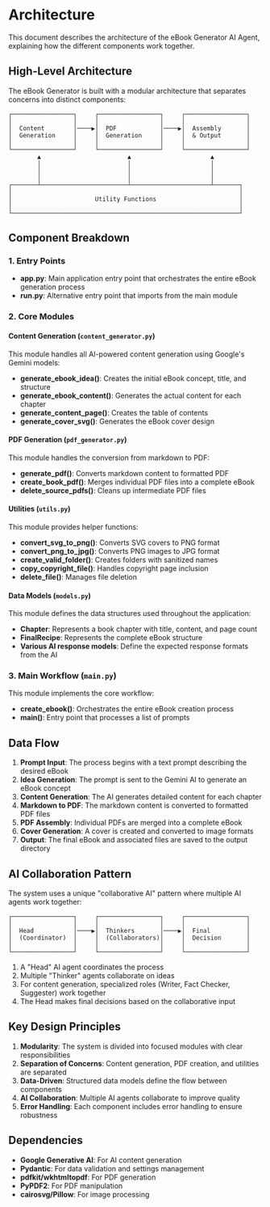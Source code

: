 <!-- Copyright (c) 2025 Swaraj Puppalwar (UltronTheAI) -->
<!-- Licensed under the MIT License. See LICENSE file in the project root for full license information. -->
<!-- Project: https://github.com/UltronTheAI/eBook-Generator-AI-Agent -->

# Architecture

This document describes the architecture of the eBook Generator AI Agent, explaining how the different components work together.

## High-Level Architecture

The eBook Generator is built with a modular architecture that separates concerns into distinct components:

```
┌─────────────────┐     ┌─────────────────┐     ┌─────────────────┐
│                 │     │                 │     │                 │
│  Content        │────▶│  PDF            │────▶│  Assembly       │
│  Generation     │     │  Generation     │     │  & Output       │
│                 │     │                 │     │                 │
└─────────────────┘     └─────────────────┘     └─────────────────┘
        ▲                        ▲                      ▲
        │                        │                      │
        │                        │                      │
        │                        │                      │
┌───────┴────────────────────────┴──────────────────────┴───────┐
│                                                               │
│                       Utility Functions                       │
│                                                               │
└───────────────────────────────────────────────────────────────┘
```

## Component Breakdown

### 1. Entry Points

- **app.py**: Main application entry point that orchestrates the entire eBook generation process
- **run.py**: Alternative entry point that imports from the main module

### 2. Core Modules

#### Content Generation (`content_generator.py`)

This module handles all AI-powered content generation using Google's Gemini models:

- **generate_ebook_idea()**: Creates the initial eBook concept, title, and structure
- **generate_ebook_content()**: Generates the actual content for each chapter
- **generate_content_page()**: Creates the table of contents
- **generate_cover_svg()**: Generates the eBook cover design

#### PDF Generation (`pdf_generator.py`)

This module handles the conversion from markdown to PDF:

- **generate_pdf()**: Converts markdown content to formatted PDF
- **create_book_pdf()**: Merges individual PDF files into a complete eBook
- **delete_source_pdfs()**: Cleans up intermediate PDF files

#### Utilities (`utils.py`)

This module provides helper functions:

- **convert_svg_to_png()**: Converts SVG covers to PNG format
- **convert_png_to_jpg()**: Converts PNG images to JPG format
- **create_valid_folder()**: Creates folders with sanitized names
- **copy_copyright_file()**: Handles copyright page inclusion
- **delete_file()**: Manages file deletion

#### Data Models (`models.py`)

This module defines the data structures used throughout the application:

- **Chapter**: Represents a book chapter with title, content, and page count
- **FinalRecipe**: Represents the complete eBook structure
- **Various AI response models**: Define the expected response formats from the AI

### 3. Main Workflow (`main.py`)

This module implements the core workflow:

- **create_ebook()**: Orchestrates the entire eBook creation process
- **main()**: Entry point that processes a list of prompts

## Data Flow

1. **Prompt Input**: The process begins with a text prompt describing the desired eBook
2. **Idea Generation**: The prompt is sent to the Gemini AI to generate an eBook concept
3. **Content Generation**: The AI generates detailed content for each chapter
4. **Markdown to PDF**: The markdown content is converted to formatted PDF files
5. **PDF Assembly**: Individual PDFs are merged into a complete eBook
6. **Cover Generation**: A cover is created and converted to image formats
7. **Output**: The final eBook and associated files are saved to the output directory

## AI Collaboration Pattern

The system uses a unique "collaborative AI" pattern where multiple AI agents work together:

```
┌─────────────────┐     ┌─────────────────┐     ┌─────────────────┐
│                 │     │                 │     │                 │
│  Head           │────▶│  Thinkers       │────▶│  Final          │
│  (Coordinator)  │     │  (Collaborators)│     │  Decision       │
│                 │     │                 │     │                 │
└─────────────────┘     └─────────────────┘     └─────────────────┘
```

1. A "Head" AI agent coordinates the process
2. Multiple "Thinker" agents collaborate on ideas
3. For content generation, specialized roles (Writer, Fact Checker, Suggester) work together
4. The Head makes final decisions based on the collaborative input

## Key Design Principles

1. **Modularity**: The system is divided into focused modules with clear responsibilities
2. **Separation of Concerns**: Content generation, PDF creation, and utilities are separated
3. **Data-Driven**: Structured data models define the flow between components
4. **AI Collaboration**: Multiple AI agents collaborate to improve quality
5. **Error Handling**: Each component includes error handling to ensure robustness

## Dependencies

- **Google Generative AI**: For AI content generation
- **Pydantic**: For data validation and settings management
- **pdfkit/wkhtmltopdf**: For PDF generation
- **PyPDF2**: For PDF manipulation
- **cairosvg/Pillow**: For image processing 